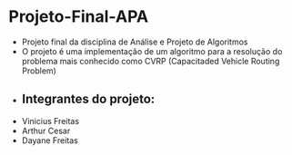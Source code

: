 # Projeto-Final-APA
- Projeto final da disciplina de Análise e Projeto de Algoritmos
- O projeto é uma implementação de um algoritmo para a resolução do problema mais conhecido como CVRP (Capacitaded Vehicle Routing Problem)
- ## Integrantes do projeto:
- Vinicius Freitas
- Arthur Cesar
- Dayane Freitas